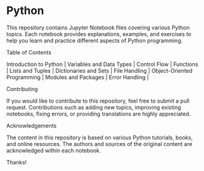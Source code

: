 # Python
This repository contains Jupyter Notebook files covering various Python topics. 
Each notebook provides explanations, examples, and exercises to help you learn and practice different aspects of Python programming.

Table of Contents

Introduction to Python |
Variables and Data Types |
Control Flow |
Functions |
Lists and Tuples |
Dictionaries and Sets |
File Handling |
Object-Oriented Programming |
Modules and Packages |
Error Handling |

Contributing

If you would like to contribute to this repository, feel free to submit a pull request. Contributions such as adding new topics, improving existing notebooks, fixing errors, or providing translations are highly appreciated.

Acknowledgements

The content in this repository is based on various Python tutorials, books, and online resources. The authors and sources of the original content are acknowledged within each notebook.

Thanks!

